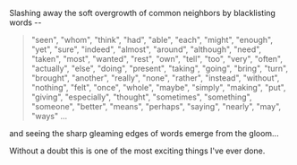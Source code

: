  Slashing away the soft overgrowth of common neighbors by blacklisting words --

> "seen", "whom", "think", "had", "able", "each", "might", "enough", "yet", "sure", "indeed", "almost", "around", "although", "need", "taken", "most", "wanted", "rest", "own", "tell", "too", "very", "often", "actually", "else", "doing", "present", "taking", "going", "bring", "turn", "brought", "another", "really", "none", "rather", "instead", "without", "nothing", "felt", "once", "whole", "maybe", "simply", "making", "put", "giving", "especially", "thought", "sometimes", "something", "someone", "better", "means", "perhaps", "saying", "nearly", "may", "ways" ...

 and seeing the sharp gleaming edges of words emerge from the gloom...
 
 Without a doubt this is one of the most exciting things I've ever done.